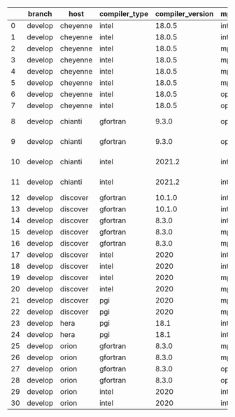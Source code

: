 |    | branch   | host     | compiler_type   | compiler_version   | mpi_type   | mpi_version        | o_g   | os    | unit_pass   | unit_fail   | system_pass   | system_fail   | example_pass   | example_fail   | nuopc_pass   | nuopc_fail   | build_passed   |
|----|----------|----------|-----------------|--------------------|------------|--------------------|-------|-------|-------------|-------------|---------------|---------------|----------------|----------------|--------------|--------------|----------------|
|  0 | develop  | cheyenne | intel           | 18.0.5             | intelmpi   | 2018.4.274         | O     | Linux | fail        | fail        | fail          | fail          | fail           | fail           | queued       | queued       | True           |
|  1 | develop  | cheyenne | intel           | 18.0.5             | intelmpi   | 2018.4.274         | g     | Linux | fail        | fail        | fail          | fail          | fail           | fail           | queued       | queued       | True           |
|  2 | develop  | cheyenne | intel           | 18.0.5             | mpiuni     | none               | O     | Linux | fail        | fail        | fail          | fail          | fail           | fail           | Build        | Build        | False          |
|  3 | develop  | cheyenne | intel           | 18.0.5             | mpiuni     | none               | g     | Linux | fail        | fail        | fail          | fail          | fail           | fail           | Build        | Build        | False          |
|  4 | develop  | cheyenne | intel           | 18.0.5             | mpt        | 2.19               | O     | Linux | 9071        | 0           | 49            | 0             | 80             | 0              | 50           | 0            | True           |
|  5 | develop  | cheyenne | intel           | 18.0.5             | mpt        | 2.19               | g     | Linux | fail        | fail        | fail          | fail          | fail           | fail           | queued       | queued       | True           |
|  6 | develop  | cheyenne | intel           | 18.0.5             | openmpi    | 3.1.4              | O     | Linux | 9071        | 0           | 49            | 0             | 80             | 0              | 50           | 0            | True           |
|  7 | develop  | cheyenne | intel           | 18.0.5             | openmpi    | 3.1.4              | g     | Linux | 13695       | 0           | 49            | 0             | 80             | 0              | 50           | 0            | True           |
|  8 | develop  | chianti  | gfortran        | 9.3.0              | openmpi    | 4.0.5-gcc-9.3.0    | O     | Linux | fail        | fail        | fail          | fail          | fail           | fail           | 0            | 50           | False          |
|  9 | develop  | chianti  | gfortran        | 9.3.0              | openmpi    | 4.0.5-gcc-9.3.0    | g     | Linux | fail        | fail        | fail          | fail          | fail           | fail           | 0            | 50           | False          |
| 10 | develop  | chianti  | intel           | 2021.2             | intelmpi   | 2021.2.0-gcc-9.3.0 | O     | Linux | fail        | fail        | fail          | fail          | fail           | fail           | 0            | 50           | False          |
| 11 | develop  | chianti  | intel           | 2021.2             | intelmpi   | 2021.2.0-gcc-9.3.0 | g     | Linux | fail        | fail        | fail          | fail          | fail           | fail           | 0            | 50           | False          |
| 12 | develop  | discover | gfortran        | 10.1.0             | intelmpi   | 19.1.3.304         | O     | Linux | 9056        | 15          | 49            | 0             | 80             | 0              | 50           | 0            | True           |
| 13 | develop  | discover | gfortran        | 10.1.0             | intelmpi   | 19.1.3.304         | g     | Linux | 13680       | 15          | 49            | 0             | 80             | 0              | 50           | 0            | True           |
| 14 | develop  | discover | gfortran        | 8.3.0              | intelmpi   | 19.1.3.304         | g     | Linux | 13680       | 15          | 49            | 0             | 80             | 0              | 50           | 0            | True           |
| 15 | develop  | discover | gfortran        | 8.3.0              | mpiuni     | None               | g     | Linux | fail        | fail        | fail          | fail          | fail           | fail           | 0            | 50           | False          |
| 16 | develop  | discover | gfortran        | 8.3.0              | mpt        | 2.17               | g     | Linux | 13695       | 0           | 49            | 0             | 80             | 0              | 46           | 4            | True           |
| 17 | develop  | discover | intel           | 2020               | intelmpi   | 19.1.3.304         | O     | Linux | 9071        | 0           | 49            | 0             | 80             | 0              | 50           | 0            | True           |
| 18 | develop  | discover | intel           | 2020               | intelmpi   | 19.1.3.304         | g     | Linux | 13695       | 0           | 49            | 0             | 80             | 0              | 50           | 0            | True           |
| 19 | develop  | discover | intel           | 2020               | mpt        | 2.17               | O     | Linux | 9071        | 0           | 49            | 0             | 80             | 0              | 50           | 0            | True           |
| 20 | develop  | discover | intel           | 2020               | mpt        | 2.17               | g     | Linux | 13695       | 0           | 49            | 0             | 80             | 0              | 50           | 0            | True           |
| 21 | develop  | discover | pgi             | 2020               | mpiuni     | None               | O     | Linux | fail        | fail        | fail          | fail          | fail           | fail           | 0            | 50           | False          |
| 22 | develop  | discover | pgi             | 2020               | mpiuni     | None               | g     | Linux | fail        | fail        | fail          | fail          | fail           | fail           | 0            | 50           | False          |
| 23 | develop  | hera     | pgi             | 18.1               | intelmpi   | 2018.0.4           | O     | Linux | fail        | fail        | fail          | fail          | fail           | fail           | 0            | 50           | False          |
| 24 | develop  | hera     | pgi             | 18.1               | intelmpi   | 2018.0.4           | g     | Linux | fail        | fail        | fail          | fail          | fail           | fail           | 0            | 50           | False          |
| 25 | develop  | orion    | gfortran        | 8.3.0              | mpiuni     | None               | O     | Linux | fail        | fail        | fail          | fail          | fail           | fail           | 0            | 50           | False          |
| 26 | develop  | orion    | gfortran        | 8.3.0              | mpiuni     | None               | g     | Linux | fail        | fail        | fail          | fail          | fail           | fail           | 0            | 50           | False          |
| 27 | develop  | orion    | gfortran        | 8.3.0              | openmpi    | 4.0.2              | O     | Linux | 9071        | 0           | 49            | 0             | 80             | 0              | 50           | 0            | True           |
| 28 | develop  | orion    | gfortran        | 8.3.0              | openmpi    | 4.0.2              | g     | Linux | 13695       | 0           | 49            | 0             | 80             | 0              | 50           | 0            | True           |
| 29 | develop  | orion    | intel           | 2020               | intelmpi   | 2020.2             | O     | Linux | 9069        | 2           | 49            | 0             | 80             | 0              | 50           | 0            | True           |
| 30 | develop  | orion    | intel           | 2020               | intelmpi   | 2020.2             | g     | Linux | fail        | fail        | fail          | fail          | fail           | fail           | 0            | 0            | True           |
